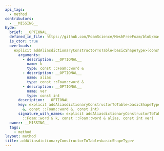 ```yaml
---
api_tags:
  - method
contributors:
  - __MISSING__
hyde:
  brief: __OPTIONAL__
  defined_in_file: https://github.com/FoamScience/MeshFreeFoam/blob/master/src/meshfree/https:/github.com/FoamScience/MeshFreeFoam/blob/master/src/meshfree/https:/github.com/FoamScience/MeshFreeFoam/blob/master/src/meshfree/https:/github.com/FoamScience/MeshFreeFoam/blob/master/src/meshfree/https:/github.com/FoamScience/MeshFreeFoam/blob/master/src/meshfree/https:/github.com/FoamScience/MeshFreeFoam/blob/master/src/meshfree/https:/github.com/FoamScience/MeshFreeFoam/blob/master/src/meshfree/https:/github.com/FoamScience/MeshFreeFoam/blob/master/src/meshfree/shapes/basicShape/basicShape.H
  is_ctor: true
  overloads:
    explicit addAliasdictionaryConstructorToTable<basicShapeType>(const ::Foam::word &, const ::Foam::word &, const int):
      arguments:
        - description: __OPTIONAL__
          name: k
          type: const ::Foam::word &
        - description: __OPTIONAL__
          name: alias
          type: const ::Foam::word &
        - description: __OPTIONAL__
          name: ver
          type: const int
      description: __OPTIONAL__
      key: explicit addAliasdictionaryConstructorToTable<basicShapeType>(const ::Foam::word
        &, const ::Foam::word &, const int)
      signature_with_names: explicit addAliasdictionaryConstructorToTable<basicShapeType>(const
        ::Foam::word & k, const ::Foam::word & alias, const int ver)
  owner: __MISSING__
  tags:
    - method
layout: method
title: addAliasdictionaryConstructorToTable<basicShapeType>
---
```

